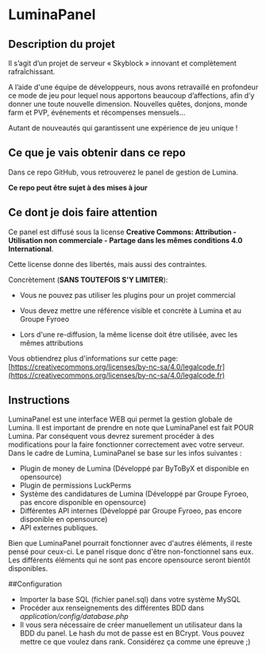 
# LuminaPanel

  

## Description du projet

Il s’agit d’un projet de serveur « Skyblock » innovant et complètement rafraîchissant.

A l’aide d'une  équipe de développeurs, nous avons retravaillé en profondeur ce mode de jeu pour lequel nous apportons beaucoup d’affections, afin d’y donner une toute nouvelle dimension. Nouvelles quêtes, donjons, monde farm et PVP, événements et récompenses mensuels…

Autant de nouveautés qui garantissent une expérience de jeu unique !

  

## Ce que je vais obtenir dans ce repo

Dans ce repo GitHub, vous retrouverez le panel de gestion de Lumina.

****Ce repo peut être sujet à des mises à jour****

  

## Ce dont je dois faire attention

Ce panel est diffusé sous la license ****Creative Commons: Attribution - Utilisation non commerciale - Partage dans les mêmes conditions 4.0 International****.

Cette license donne des libertés, mais aussi des contraintes.

  

Concrètement (****SANS TOUTEFOIS S'Y LIMITER****):

  

- Vous ne pouvez pas utiliser les plugins pour un projet commercial

- Vous devez mettre une référence visible et concrète à Lumina et au Groupe Fyroeo

- Lors d'une re-diffusion, la même license doit être utilisée, avec les mêmes attributions

  

Vous obtiendrez plus d'informations sur cette page: [https://creativecommons.org/licenses/by-nc-sa/4.0/legalcode.fr](https://creativecommons.org/licenses/by-nc-sa/4.0/legalcode.fr)

  

## Instructions

  

LuminaPanel est une interface WEB qui permet la gestion globale de Lumina.
Il est important de prendre en note que LuminaPanel est fait POUR Lumina. Par conséquent vous devrez surement procéder à des modifications pour la faire fonctionner correctement avec votre serveur.
Dans le cadre de Lumina, LuminaPanel se base sur les infos suivantes :

- Plugin de money de Lumina (Développé par ByToByX et disponible en opensource)
- Plugin de permissions LuckPerms
- Système des candidatures de Lumina (Développé par Groupe Fyroeo, pas encore disponible en opensource)
- Différentes API internes (Développé par Groupe Fyroeo, pas encore disponible en opensource)
- API externes publiques.

Bien que LuminaPanel pourrait fonctionner avec d'autres éléments, il reste pensé pour ceux-ci. Le panel risque donc d'être non-fonctionnel sans eux.
Les différents éléments qui ne sont pas encore opensource seront bientôt disponibles.

##Configuration

- Importer la base SQL (fichier panel.sql) dans votre système MySQL
- Procéder aux renseignements des différentes BDD dans _application/config/database.php_
- Il vous sera nécessaire de créer manuellement un utilisateur dans la BDD du panel. Le hash du mot de passe est en BCrypt. Vous pouvez mettre ce que voulez dans rank. Considérez ça comme une épreuve ;)

